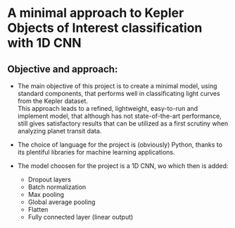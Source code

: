 # A minimal approach to Kepler Objects of Interest classification with 1D CNN

## Objective and approach:

  - The main objective of this project is to create a minimal model, using standard components, that performs well in classificating light curves from the Kepler dataset.  
    This approach leads to a refined, lightweight, easy-to-run and implement model, that although has not state-of-the-art performance, still gives satisfactory results
    that can be utilized as a first scrutiny when analyzing planet transit data.

  - The choice of language for the project is (obviously) Python, thanks to its plentiful libraries for machine learning applications.

  - The model choosen for the project is a 1D CNN, wo which then is added:
    - Dropout layers
    - Batch normalization
    - Max pooling
    - Global average pooling
    - Flatten
    - Fully connected layer (linear output)

## 
